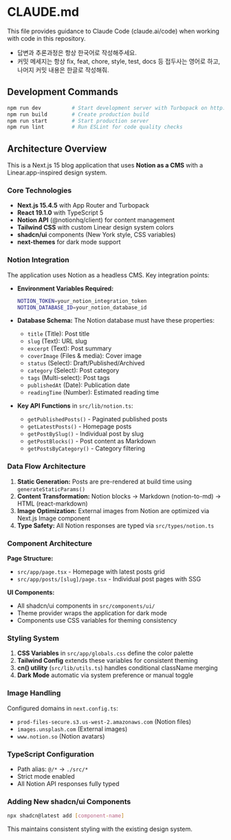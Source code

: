 # CLAUDE.md

This file provides guidance to Claude Code (claude.ai/code) when working with code in this repository.

- 답변과 추론과정은 항상 한국어로 작성해주세요.
- 커밋 메세지는 항상 fix, feat, chore, style, test, docs 등 접두사는 영어로 하고, 나머지 커밋 내용은 한글로 작성해줘.

## Development Commands

```bash
npm run dev          # Start development server with Turbopack on http://localhost:3000
npm run build        # Create production build
npm run start        # Start production server
npm run lint         # Run ESLint for code quality checks
```

## Architecture Overview

This is a Next.js 15 blog application that uses **Notion as a CMS** with a Linear.app-inspired design system.

### Core Technologies

- **Next.js 15.4.5** with App Router and Turbopack
- **React 19.1.0** with TypeScript 5
- **Notion API** (@notionhq/client) for content management
- **Tailwind CSS** with custom Linear design system colors
- **shadcn/ui** components (New York style, CSS variables)
- **next-themes** for dark mode support

### Notion Integration

The application uses Notion as a headless CMS. Key integration points:

- **Environment Variables Required:**
  ```bash
  NOTION_TOKEN=your_notion_integration_token
  NOTION_DATABASE_ID=your_notion_database_id
  ```

- **Database Schema:** The Notion database must have these properties:
  - `title` (Title): Post title
  - `slug` (Text): URL slug
  - `excerpt` (Text): Post summary
  - `coverImage` (Files & media): Cover image
  - `status` (Select): Draft/Published/Archived
  - `category` (Select): Post category
  - `tags` (Multi-select): Post tags
  - `publishedAt` (Date): Publication date
  - `readingTime` (Number): Estimated reading time

- **Key API Functions** in `src/lib/notion.ts`:
  - `getPublishedPosts()` - Paginated published posts
  - `getLatestPosts()` - Homepage posts
  - `getPostBySlug()` - Individual post by slug
  - `getPostBlocks()` - Post content as Markdown
  - `getPostsByCategory()` - Category filtering

### Data Flow Architecture

1. **Static Generation:** Posts are pre-rendered at build time using `generateStaticParams()`
2. **Content Transformation:** Notion blocks → Markdown (notion-to-md) → HTML (react-markdown)
3. **Image Optimization:** External images from Notion are optimized via Next.js Image component
4. **Type Safety:** All Notion responses are typed via `src/types/notion.ts`

### Component Architecture

**Page Structure:**
- `src/app/page.tsx` - Homepage with latest posts grid
- `src/app/posts/[slug]/page.tsx` - Individual post pages with SSG

**UI Components:**
- All shadcn/ui components in `src/components/ui/`
- Theme provider wraps the application for dark mode
- Components use CSS variables for theming consistency

### Styling System

1. **CSS Variables** in `src/app/globals.css` define the color palette
2. **Tailwind Config** extends these variables for consistent theming
3. **cn() utility** (`src/lib/utils.ts`) handles conditional className merging
4. **Dark Mode** automatic via system preference or manual toggle

### Image Handling

Configured domains in `next.config.ts`:
- `prod-files-secure.s3.us-west-2.amazonaws.com` (Notion files)
- `images.unsplash.com` (External images)
- `www.notion.so` (Notion avatars)

### TypeScript Configuration

- Path alias: `@/*` → `./src/*`
- Strict mode enabled
- All Notion API responses fully typed

### Adding New shadcn/ui Components

```bash
npx shadcn@latest add [component-name]
```

This maintains consistent styling with the existing design system.